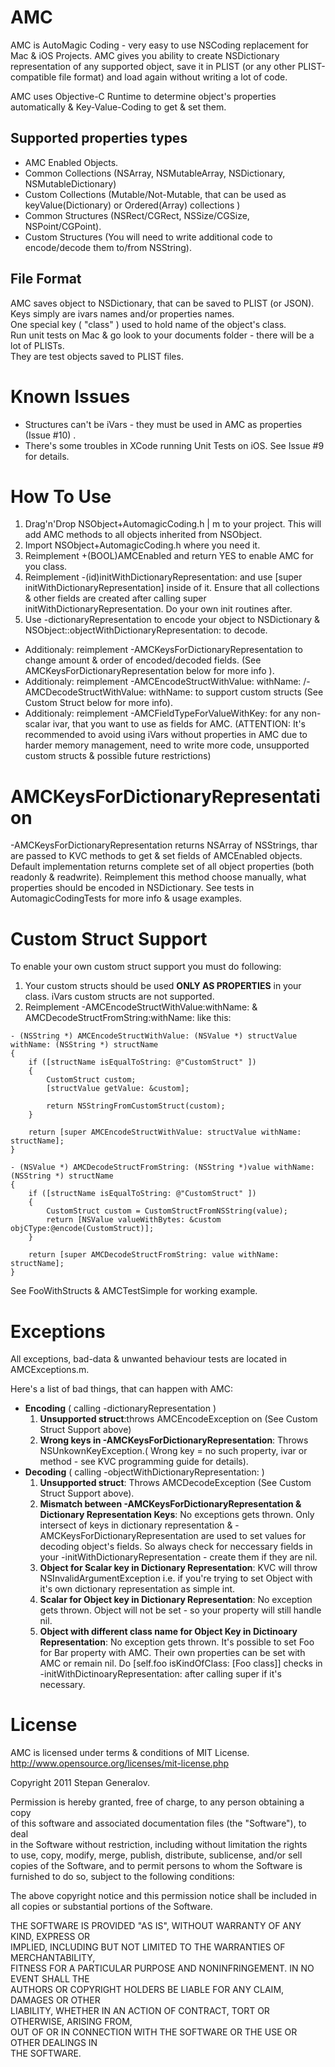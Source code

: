 AMC
==================
AMC is AutoMagic Coding - very easy to use NSCoding replacement for Mac & iOS Projects.
AMC gives you ability to create NSDictionary representation of any supported object, save it in PLIST
(or any other PLIST-compatible file format) and load again without writing a lot of code.

AMC uses Objective-C Runtime to determine object's properties automatically & Key-Value-Coding to
get & set them.

Supported properties types
-------------------------------------
 * AMC Enabled Objects.
 * Common Collections (NSArray, NSMutableArray, NSDictionary, NSMutableDictionary)
 * Custom Collections (Mutable/Not-Mutable, that can be used as keyValue(Dictionary) or Ordered(Array) collections )
 * Common Structures (NSRect/CGRect, NSSize/CGSize, NSPoint/CGPoint).
 * Custom Structures (You will need to write additional code to encode/decode them to/from NSString).
 
File Format
-------------------------------------  

AMC saves object to NSDictionary, that can be saved to PLIST (or JSON).   
Keys simply are ivars names and/or properties names.   
One special key ( "class" ) used to hold name of the object's class.   
Run unit tests on Mac & go look to your documents folder - there will be a lot of PLISTs.   
They are test objects saved to PLIST files. 

Known Issues
==================
 * Structures can't be iVars - they must be used in AMC as properties (Issue #10) .
 * There's some troubles in XCode running Unit Tests on iOS. See Issue #9 for details.

How To Use
==================
 1. Drag'n'Drop NSObject+AutomagicCoding.h | m to your project. This will add AMC methods to all objects
 inherited from NSObject.
 2. Import NSObject+AutomagicCoding.h where you need it.
 3. Reimplement +(BOOL)AMCEnabled and return YES to enable AMC for you class.
 4. Reimplement -(id)initWithDictionaryRepresentation: and use [super initWithDictionaryRepresentation] inside of it. Ensure that all collections & other fields are created
 after calling super initWithDictionaryRepresentation. Do your own init routines after.
 4. Use -dictionaryRepresentation to encode your object to NSDictionary & NSObject::objectWithDictionaryRepresentation: to decode.
 * Additionaly: reimplement -AMCKeysForDictionaryRepresentation to change amount & order of encoded/decoded fields. (See AMCKeysForDictionaryRepresentation below for more info ).
 * Additionaly: reimplement -AMCEncodeStructWithValue: withName: /-AMCDecodeStructWithValue: withName:  to support custom structs (See Custom Struct below for more info).
 * Additionaly: reimplement -AMCFieldTypeForValueWithKey: for any non-scalar ivar, that you want to use
 as fields for AMC. (ATTENTION: It's recommended to avoid using iVars without properties in AMC due to
 harder memory management, need to write more code, unsupported custom structs & possible future restrictions)
 
AMCKeysForDictionaryRepresentation  
==================  

 -AMCKeysForDictionaryRepresentation returns NSArray of NSStrings, thar are passed to KVC methods
 to get & set fields of AMCEnabled objects.
 Default implementation returns complete set of all object properties (both readonly & readwrite).
 Reimplement this method choose manually, what properties should be encoded in NSDictionary.
 See tests in AutomagicCodingTests for more info & usage examples.
 
Custom Struct Support   
==================  
 
To enable your own custom struct support you must do following:

1. Your custom structs should be used __ONLY AS PROPERTIES__ in your class. iVars custom structs are not supported.
2. Reimplement -AMCEncodeStructWithValue:withName: & AMCDecodeStructFromString:withName: like this: 

```
- (NSString *) AMCEncodeStructWithValue: (NSValue *) structValue withName: (NSString *) structName
{
    if ([structName isEqualToString: @"CustomStruct" ])
    {
        CustomStruct custom;
        [structValue getValue: &custom]; 
        
        return NSStringFromCustomStruct(custom);
    }
    
    return [super AMCEncodeStructWithValue: structValue withName: structName];
}

- (NSValue *) AMCDecodeStructFromString: (NSString *)value withName: (NSString *) structName
{
    if ([structName isEqualToString: @"CustomStruct" ])
    {
        CustomStruct custom = CustomStructFromNSString(value);
        return [NSValue valueWithBytes: &custom objCType:@encode(CustomStruct)];
    }
    
    return [super AMCDecodeStructFromString: value withName: structName];
}
```

See FooWithStructs & AMCTestSimple for working example.


Exceptions
==================

All exceptions, bad-data & unwanted behaviour tests are located in AMCExceptions.m. 

Here's a list of bad things, that can happen with AMC:   

* __Encoding__ ( calling -dictionaryRepresentation )
   1. **Unsupported struct**:throws AMCEncodeException on  (See Custom Struct Support above)
   2. **Wrong keys in -AMCKeysForDictionaryRepresentation**: Throws NSUnkownKeyException.( Wrong key = no such property, ivar or method - see KVC programming guide for details).
* __Decoding__ ( calling -objectWithDictionaryRepresentation: )
   1. **Unsupported struct**: Throws AMCDecodeException (See Custom Struct Support above).
   2. **Mismatch between -AMCKeysForDictionaryRepresentation & Dictionary Representation Keys**: No exceptions gets thrown. Only intersect of keys in 
   dictionary representation & -AMCKeysForDictionaryRepresentation are used to set values for decoding object's fields. So always check for neccessary fields in your -initWithDictionaryRepresentation - create them if they are nil.
   3. **Object for Scalar key in Dictionary Representation**: KVC will throw NSInvalidArgumentException i.e. if you're trying to set Object with it's own dictionary representation as simple int.
   4. **Scalar for Object key in Dictionary Representation**: No exception gets thrown. Object will not be set - so your property will still handle nil.
   5. **Object with different class name for Object Key in Dictinoary Representation**: No exception gets thrown. It's possible to set Foo for Bar property with AMC. Their own properties can be set with AMC or remain nil. Do [self.foo isKindOfClass: [Foo class]] checks in -initWithDictinoaryRepresentation: after calling super if it's necessary.

 

License
==================
AMC is licensed under terms & conditions of MIT License.   
http://www.opensource.org/licenses/mit-license.php   

Copyright 2011 Stepan Generalov.  

Permission is hereby granted, free of charge, to any person obtaining a copy  
of this software and associated documentation files (the "Software"), to deal  
in the Software without restriction, including without limitation the rights  
to use, copy, modify, merge, publish, distribute, sublicense, and/or sell  
copies of the Software, and to permit persons to whom the Software is  
furnished to do so, subject to the following conditions:  

The above copyright notice and this permission notice shall be included in  
all copies or substantial portions of the Software.  

THE SOFTWARE IS PROVIDED "AS IS", WITHOUT WARRANTY OF ANY KIND, EXPRESS OR  
IMPLIED, INCLUDING BUT NOT LIMITED TO THE WARRANTIES OF MERCHANTABILITY,  
FITNESS FOR A PARTICULAR PURPOSE AND NONINFRINGEMENT. IN NO EVENT SHALL THE  
AUTHORS OR COPYRIGHT HOLDERS BE LIABLE FOR ANY CLAIM, DAMAGES OR OTHER  
LIABILITY, WHETHER IN AN ACTION OF CONTRACT, TORT OR OTHERWISE, ARISING FROM,  
OUT OF OR IN CONNECTION WITH THE SOFTWARE OR THE USE OR OTHER DEALINGS IN  
THE SOFTWARE.  
